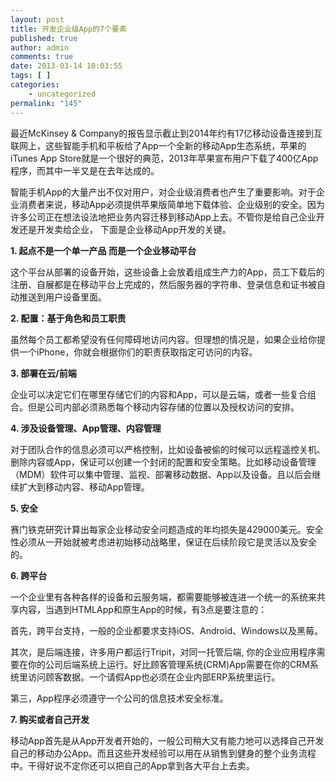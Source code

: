 ```yaml
---
layout: post
title: 开发企业级App的7个要素
published: true
author: admin
comments: true
date: 2013-03-14 10:03:55
tags: [ ]
categories:
    - uncategorized
permalink: "145"
---
```

最近McKinsey & Company的报告显示截止到2014年约有17亿移动设备连接到互联网上，这些智能手机和平板给了App一个全新的移动App生态系统，苹果的iTunes App Store就是一个很好的典范，2013年苹果宣布用户下载了400亿App程序，而其中一半又是在去年达成的。

智能手机App的大量产出不仅对用户，对企业级消费者也产生了重要影响。对于企业消费者来说，移动App必须提供苹果版简单地下载体验、企业级别的安全。因为许多公司正在想法设法地把业务内容迁移到移动App上去。不管你是给自己企业开发还是开发卖给企业， 下面是企业移动App开发的关键。

**1. 起点不是一个单一产品 而是一个企业移动平台**

这个平台从部署的设备开始，这些设备上会放着组成生产力的App，员工下载后的注册、自展都是在移动平台上完成的，然后服务器的字符串、登录信息和证书被自动推送到用户设备里面。


  


**2. 配置：基于角色和员工职责**

虽然每个员工都希望没有任何障碍地访问内容。但理想的情况是，如果企业给你提供一个iPhone，你就会根据你们的职责获取指定可访问的内容。

**3. 部署在云/前端**

企业可以决定它们在哪里存储它们的内容和App，可以是云端，或者一些复合组合。但是公司内部必须熟悉每个移动内容存储的位置以及授权访问的安排。

**4. 涉及****设备****管理、App管理、内容管理**

对于团队合作的信息必须可以严格控制，比如设备被偷的时候可以远程遥控关机、删除内容或App，保证可以创建一个封闭的配置和安全策略。比如移动设备管理（MDM）软件可以集中管理、监视、部署移动数据、App以及设备。且以后会继续扩大到移动内容、移动App管理。

**5. 安全**
  
赛门铁克研究计算出每家企业移动安全问题造成的年均损失是429000美元。安全性必须从一开始就被考虑进初始移动战略里，保证在后续阶段它是灵活以及安全的。

**6. 跨平台**
  
一个企业里有各种各样的设备和云服务端，都需要能够被连进一个统一的系统来共享内容，当遇到HTMLApp和原生App的时候，有3点是要注意的：
  
首先，跨平台支持，一般的企业都要求支持iOS、Android、Windows以及黑莓。

其次，是后端连接，许多用户都运行Tripit，对同一托管后端, 你的企业应用程序需要在你的公司后端系统上运行。好比顾客管理系统(CRM)App需要在你的CRM系统里访问顾客数据。一个请假App也必须在企业内部ERP系统里运行。

第三，App程序必须遵守一个公司的信息技术安全标准。

**7. 购买或者自己开发**
  
移动App首先是从App开发者开始的，一般公司稍大又有能力地可以选择自己开发自己的移动办公App。而且这些开发经验可以用在从销售到健身的整个业务流程中。干得好说不定你还可以把自己的App拿到各大平台上去卖。